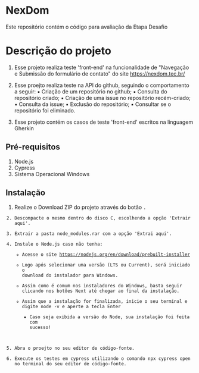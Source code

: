 # NexDom
Este repositório contém o código para avaliação da Etapa Desafio

# Descrição do projeto

1) Esse projeto realiza teste 'front-end' na funcionalidade de "Navegação e Submissão do formulário de contato" do site https://nexdom.tec.br/
2) Esse proejto realiza teste na API do github, seguindo o comportamento a seguir:
    ▪ Criação de um repositório no github;
    ▪ Consulta do repositório criado;
    ▪ Criação de uma issue no repositório recém-criado;
    ▪ Consulta da issue;
    ▪ Exclusão do repositório;
    ▪ Consultar se o repositório foi eliminado.

3) Esse projeto contém os casos de teste 'front-end' escritos na linguagem Gherkin

## Pré-requisitos
1. Node.js
2. Cypress
3. Sistema Operacional Windows

## Instalação
1. Realize o Download ZIP do projeto através do botão <code>.
2. Descompacte o mesmo dentro do disco C, escolhendo a opção 'Extrair aqui'.
3. Extrair a pasta node_modules.rar com a opção 'Extrai aqui'.
4. Instale o Node.js caso não tenha: 
    - Acesse o site https://nodejs.org/en/download/prebuilt-installer
    - Logo após selecionar uma versão (LTS ou Current), será iniciado o download do instalador para Windows.
    - Assim como é comum nos instaladores do Windows, basta seguir clicando nos botões Next até chegar ao final da instalação.
    - Assim que a instalação for finalizada, inicie o seu terminal e digite node -v e aperte a tecla Enter
        - Caso seja exibida a versão do Node, sua instalação foi feita com sucesso!
5. Abra o proejto no seu editor de código-fonte.
6. Execute os testes em cypress utilizando o comando npx cypress open no terminal do seu editor de código-fonte.
